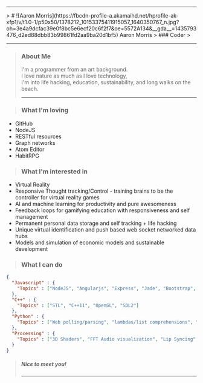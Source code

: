 <hr/>
> # ![Aaron Morris](https://fbcdn-profile-a.akamaihd.net/hprofile-ak-xfp1/v/t1.0-1/p50x50/1378212_10153375411915057_1640350767_n.jpg?oh=3e4a9dcfac39e0f8bc5e6ecf20c6f2f7&oe=5572A134&__gda__=1435793476_d2ed88dbb83b99861fd2aa9ba20d1bf5) Aaron Morris
> ### Coder
> <hr/>

> ### About Me
> I'm a programmer from an art background. <br/>
> I love nature as much as I love technology, <br/>
> I'm into life hacking, education, sustainability, and long walks on the beach.<br/>
> <hr/>

> ### What I'm loving
- GitHub
- NodeJS
- RESTful resources
- Graph networks
- Atom Editor
- HabitRPG

> ### What I'm interested in
- Virtual Reality
- Responsive Thought tracking/Control - training brains to be the controller for virtual reality games
- AI and machine learning for productivity and pure awesomeness
- Feedback loops for gamifying education with responsiveness and self management
- Permanent personal data storage and self tracking + life hacking
- Unique virtual identification and push based web socket networked data hubs
- Models and simulation of economic models and sustainable development

> ### What I can do
```json
{
  "Javascript" : {
    "Topics" : ["NodeJS", "Angularjs", "Express", "Jade", "Bootstrap", "Phaser", "Pixi", "Threejs"]
  },
  "C++" : {
    "Topics" : ["STL", "C++11", "OpenGL", "SDL2"]
  },
  "Python" : {
    "Topics" : ["Web polling/parsing", "lambdas/list comprehensions", "command line/io"]
  },
  "Processing" : {
    "Topics" : ["3D Shaders", "FFT Audio visualization", "Lip Syncing", "Kinect work tracking"]
  }
}
```
> ##### Nice to meet you!
> <hr/>
